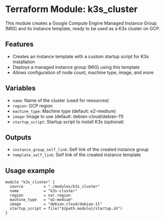 # Terraform Module: k3s_cluster

This module creates a Google Compute Engine Managed Instance Group (MIG) and its instance template, ready to be used as a K3s cluster on GCP.

## Features
- Creates an instance template with a custom startup script for K3s installation
- Deploys a managed instance group (MIG) using this template
- Allows configuration of node count, machine type, image, and more

## Variables
- `name`: Name of the cluster (used for resources)
- `region`: GCP region
- `machine_type`: Machine type (default: e2-medium)
- `image`: Image to use (default: debian-cloud/debian-11)
- `startup_script`: Startup script to install K3s (optional)

## Outputs
- `instance_group_self_link`: Self link of the created instance group
- `template_self_link`: Self link of the created instance template

## Usage example
```hcl
module "k3s_cluster" {
  source         = "./modules/k3s_cluster"
  name           = "k3s-cluster"
  region         = var.region
  machine_type   = "e2-medium"
  image          = "debian-cloud/debian-11"
  startup_script = file("${path.module}/startup.sh")
}
``` 
